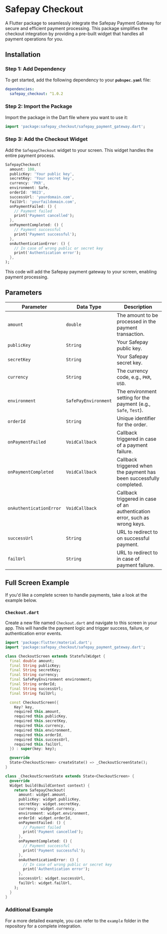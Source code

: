 
# Safepay Checkout

A Flutter package to seamlessly integrate the Safepay Payment Gateway for secure and efficient payment processing. This package simplifies the checkout integration by providing a pre-built widget that handles all payment operations for you.

## Installation

### Step 1: Add Dependency
To get started, add the following dependency to your **`pubspec.yaml`** file:

```yaml
dependencies:
  safepay_checkout: ^1.0.2
```

### Step 2: Import the Package
Import the package in the Dart file where you want to use it:

```dart
import 'package:safepay_checkout/safepay_payment_gateway.dart';
```

### Step 3: Add the Checkout Widget
Add the `SafepayCheckout` widget to your screen. This widget handles the entire payment process.

```dart
SafepayCheckout(
  amount: 100,
  publicKey: 'Your public key',
  secretKey: 'Your secret key',
  currency: 'PKR',
  environment: Safe,
  orderId: '9023',
  successUrl: 'yourdomain.com',
  failUrl: 'yourfaildomain.com',
  onPaymentFailed: () {
    // Payment failed
    print('Payment cancelled');
  },
  onPaymentCompleted: () {
    // Payment successful
    print('Payment successful');
  },
  onAuthenticationError: () {
    // In case of wrong public or secret key
    print('Authentication error');
  },
);
```

This code will add the Safepay payment gateway to your screen, enabling payment processing.

## Parameters

| Parameter             | Data Type                 | Description                                                                 |
|-----------------------|---------------------------|-----------------------------------------------------------------------------|
| `amount`              | `double`                  | The amount to be processed in the payment transaction.                       |
| `publicKey`           | `String`                  | Your Safepay public key.                                                     |
| `secretKey`           | `String`                  | Your Safepay secret key.                                                     |
| `currency`            | `String`                  | The currency code, e.g., `PKR`, `USD`.                                      |
| `environment`         | `SafePayEnvironment`      | The environment setting for the payment (e.g., `Safe`, `Test`).              |
| `orderId`             | `String`                  | Unique identifier for the order.                                             |
| `onPaymentFailed`     | `VoidCallback`            | Callback triggered in case of a payment failure.                             |
| `onPaymentCompleted`  | `VoidCallback`            | Callback triggered when the payment has been successfully completed.         |
| `onAuthenticationError`| `VoidCallback`           | Callback triggered in case of an authentication error, such as wrong keys. |
| `successUrl`          | `String`                  | URL to redirect to on successful payment.                                    |
| `failUrl`             | `String`                  | URL to redirect to in case of payment failure.                               |

## Full Screen Example

If you'd like a complete screen to handle payments, take a look at the example below.

### `Checkout.dart`

Create a new file named `Checkout.dart` and navigate to this screen in your app. This will handle the payment logic and trigger success, failure, or authentication error events.

```dart
import 'package:flutter/material.dart';
import 'package:safepay_checkout/safepay_payment_gateway.dart';

class CheckoutScreen extends StatefulWidget {
  final double amount;
  final String publicKey;
  final String secretKey;
  final String currency;
  final SafePayEnvironment environment;
  final String orderId;
  final String successUrl;
  final String failUrl;

  const CheckoutScreen({
    Key? key,
    required this.amount,
    required this.publicKey,
    required this.secretKey,
    required this.currency,
    required this.environment,
    required this.orderId,
    required this.successUrl,
    required this.failUrl,
  }) : super(key: key);

  @override
  State<CheckoutScreen> createState() => _CheckoutScreenState();
}

class _CheckoutScreenState extends State<CheckoutScreen> {
  @override
  Widget build(BuildContext context) {
    return SafepayCheckout(
      amount: widget.amount,
      publicKey: widget.publicKey,
      secretKey: widget.secretKey,
      currency: widget.currency,
      environment: widget.environment,
      orderId: widget.orderId,
      onPaymentFailed: () {
        // Payment failed
        print('Payment cancelled');
      },
      onPaymentCompleted: () {
        // Payment successful
        print('Payment successful');
      },
      onAuthenticationError: () {
        // In case of wrong public or secret key
        print('Authentication error');
      },
      successUrl: widget.successUrl,
      failUrl: widget.failUrl,
    );
  }
}
```

### Additional Example

For a more detailed example, you can refer to the `example` folder in the repository for a complete integration.
